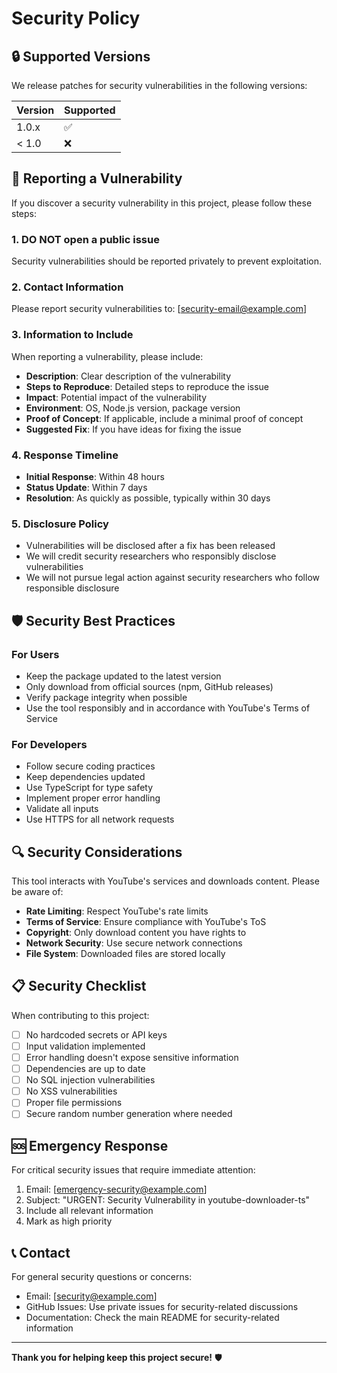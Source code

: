 # Security Policy

## 🔒 Supported Versions

We release patches for security vulnerabilities in the following versions:

| Version | Supported          |
| ------- | ------------------ |
| 1.0.x   | :white_check_mark: |
| < 1.0   | :x:                |

## 🚨 Reporting a Vulnerability

If you discover a security vulnerability in this project, please follow these steps:

### 1. **DO NOT** open a public issue

Security vulnerabilities should be reported privately to prevent exploitation.

### 2. Contact Information

Please report security vulnerabilities to: [security-email@example.com]

### 3. Information to Include

When reporting a vulnerability, please include:

- **Description**: Clear description of the vulnerability
- **Steps to Reproduce**: Detailed steps to reproduce the issue
- **Impact**: Potential impact of the vulnerability
- **Environment**: OS, Node.js version, package version
- **Proof of Concept**: If applicable, include a minimal proof of concept
- **Suggested Fix**: If you have ideas for fixing the issue

### 4. Response Timeline

- **Initial Response**: Within 48 hours
- **Status Update**: Within 7 days
- **Resolution**: As quickly as possible, typically within 30 days

### 5. Disclosure Policy

- Vulnerabilities will be disclosed after a fix has been released
- We will credit security researchers who responsibly disclose vulnerabilities
- We will not pursue legal action against security researchers who follow responsible disclosure

## 🛡️ Security Best Practices

### For Users

- Keep the package updated to the latest version
- Only download from official sources (npm, GitHub releases)
- Verify package integrity when possible
- Use the tool responsibly and in accordance with YouTube's Terms of Service

### For Developers

- Follow secure coding practices
- Keep dependencies updated
- Use TypeScript for type safety
- Implement proper error handling
- Validate all inputs
- Use HTTPS for all network requests

## 🔍 Security Considerations

This tool interacts with YouTube's services and downloads content. Please be aware of:

- **Rate Limiting**: Respect YouTube's rate limits
- **Terms of Service**: Ensure compliance with YouTube's ToS
- **Copyright**: Only download content you have rights to
- **Network Security**: Use secure network connections
- **File System**: Downloaded files are stored locally

## 📋 Security Checklist

When contributing to this project:

- [ ] No hardcoded secrets or API keys
- [ ] Input validation implemented
- [ ] Error handling doesn't expose sensitive information
- [ ] Dependencies are up to date
- [ ] No SQL injection vulnerabilities
- [ ] No XSS vulnerabilities
- [ ] Proper file permissions
- [ ] Secure random number generation where needed

## 🆘 Emergency Response

For critical security issues that require immediate attention:

1. Email: [emergency-security@example.com]
2. Subject: "URGENT: Security Vulnerability in youtube-downloader-ts"
3. Include all relevant information
4. Mark as high priority

## 📞 Contact

For general security questions or concerns:

- Email: [security@example.com]
- GitHub Issues: Use private issues for security-related discussions
- Documentation: Check the main README for security-related information

---

**Thank you for helping keep this project secure!** 🛡️
